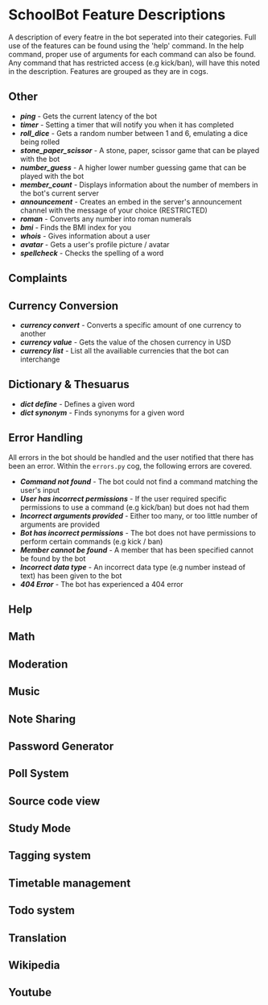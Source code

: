 # SchoolBot Feature Descriptions

A description of every featre in the bot seperated into their categories. Full use of the features can be found using the 'help' command. In the help command, proper use of arguments for each command can also be found.
Any command that has restricted access (e.g kick/ban), will have this noted in the description.
Features are grouped as they are in cogs.


## Other
- ***ping*** - Gets the current latency of the bot
- ***timer*** - Setting a timer that will notify you when it has completed
- ***roll_dice*** - Gets a random number between 1 and 6, emulating a dice being rolled
- ***stone_paper_scissor*** - A stone, paper, scissor game that can be played with the bot
- ***number_guess*** - A higher lower number guessing game that can be played with the bot
- ***member_count*** - Displays information about the number of members in the bot's current server
- ***announcement*** - Creates an embed in the server's announcement channel with the message of your choice (RESTRICTED)
- ***roman*** - Converts any number into roman numerals
- ***bmi*** - Finds the BMI index for you
- ***whois*** - Gives information about a user
- ***avatar*** - Gets a user's profile picture / avatar
- ***spellcheck*** - Checks the spelling of a word


## Complaints



## Currency Conversion
- ***currency convert*** - Converts a specific amount of one currency to another
- ***currency value*** - Gets the value of the chosen currency in USD
- ***currency list*** - List all the availiable currencies that the bot can interchange


## Dictionary & Thesuarus
- ***dict define*** - Defines a given word
- ***dict synonym*** - Finds synonyms for a given word


## Error Handling
All errors in the bot should be handled and the user notified that there has been an error. Within the `errors.py` cog, the following errors are covered.
- ***Command not found*** - The bot could not find a command matching the user's input
- ***User has incorrect permissions*** - If the user required specific permissions to use a command (e.g kick/ban) but does not had them
- ***Incorrect arguments provided*** - Either too many, or too little number of arguments are provided
- ***Bot has incorrect permissions*** - The bot does not have permissions to perform certain commands (e.g kick / ban)
- ***Member cannot be found*** - A member that has been specified cannot be found by the bot
- ***Incorrect data type*** - An incorrect data type (e.g number instead of text) has been given to the bot
- ***404 Error*** - The bot has experienced a 404 error

## Help


## Math


## Moderation


## Music


## Note Sharing


## Password Generator


## Poll System


## Source code view


## Study Mode


## Tagging system


## Timetable management


## Todo system


## Translation


## Wikipedia


## Youtube
